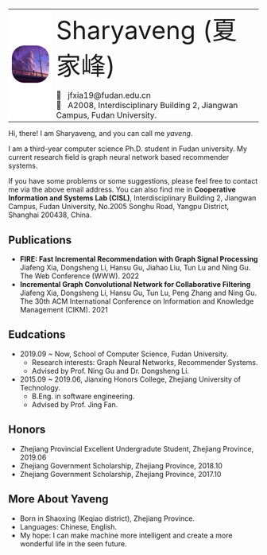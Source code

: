 <html><body>
<table frame=void rules="none">
  <tr>
    <td align='center' style="background-color:#FFFFFF">
      <img src='pic/photo.jpg' style="zoom:25%;border-radius:100px;">
    </td>
    <td>
      <div  style='font-size:50px'>Sharyaveng (夏 家峰)</div>
      <br>
      <div style='font-size:16px'>📧&nbsp;&nbsp;&nbsp;jfxia19@fudan.edu.cn<br>🏢 &nbsp;&nbsp;A2008, Interdisciplinary Building 2, Jiangwan Campus, Fudan University.</div>
    </td>
  </tr>
</table>
</body></html>

Hi, there! I am Sharyaveng, and you can call me *yaveng*. 

I am a third-year computer science Ph.D. student in Fudan university. My current research field is graph neural network based recommender systems.

If you have some problems or some suggestions, please feel free to contact me via the above email address. You can also find me in **Cooperative Information and Systems Lab (CISL)**, Interdisciplinary Building 2, Jiangwan Campus, Fudan University, No.2005 Songhu Road, Yangpu District, Shanghai 200438, China.



## Publications

* **FIRE: Fast Incremental Recommendation with Graph Signal Processing**</br>
  Jiafeng Xia, Dongsheng Li, Hansu Gu, Jiahao Liu, Tun Lu and Ning Gu.</br>
  The Web Conference (WWW). 2022 
* **Incremental Graph Convolutional Network for Collaborative Filtering**</br>
  Jiafeng Xia, Dongsheng Li, Hansu Gu, Tun Lu, Peng Zhang and Ning Gu. </br>
  The 30th ACM International Conference on Information and Knowledge Management (CIKM). 2021 



## Eudcations

* 2019.09 ~ Now, School of Computer Science, Fudan University.
  * Research interests: Graph Neural Networks, Recommender Systems.
  * Advised by Prof. Ning Gu and Dr. Dongsheng Li.
* 2015.09 ~ 2019.06, Jianxing Honors College, Zhejiang University of Technology.
  * B.Eng. in software engineering.
  * Advised by Prof. Jing Fan.



## Honors

* Zhejiang Provincial Excellent Undergradute Student, Zhejiang Province, 2019.06
* Zhejiang Government Scholarship, Zhejiang Province, 2018.10
* Zhejiang Government Scholarship, Zhejiang Province, 2017.10



## More About Yaveng

* Born in Shaoxing (Keqiao district), Zhejiang Province.
* Languages: Chinese, English.
* My hope: I can make machine more intelligent and create a more  wonderful life in the seen future.
